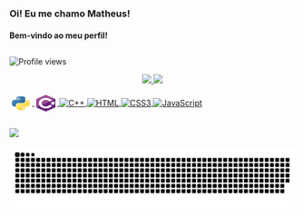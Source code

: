 ### Oi! Eu me chamo Matheus!
#### Bem-vindo ao meu perfil!

 ##
 
![Profile views](https://gpvc.arturio.dev/matheus-nbx52) 

<div align="center">
  <a href="https://github.com/matheus-nbx52">
  <img height="150em" src="https://github-readme-stats-sigma-five.vercel.app/api?username=matheus-nbx52&show_icons=true&theme=dark&include_all_commits=true&count_private=true"/>
  <img height="150em" src="https://github-readme-stats-sigma-five.vercel.app/api/top-langs/?username=matheus-nbx52&layout=compact&langs_count=7&theme=dark"/>
</div>
  
<div style="display: inline_block"><br>
  <img align="center" alt="Python" height="30" width="40" src="https://raw.githubusercontent.com/devicons/devicon/master/icons/python/python-original.svg">
  <img align="center" alt="Csharp" height="30" width="40" src="https://raw.githubusercontent.com/devicons/devicon/master/icons/csharp/csharp-original.svg">
  <img align="center" alt="C++" height="30" width="40" src="https://cdn.jsdelivr.net/gh/devicons/devicon/icons/cplusplus/cplusplus-original.svg">
  <img align="center" alt="HTML" height="30" width="40" src="https://cdn.jsdelivr.net/gh/devicons/devicon/icons/html5/html5-original.svg">
  <img align="center" alt="CSS3" height="30" width="40" src="https://cdn.jsdelivr.net/gh/devicons/devicon/icons/css3/css3-original.svg">
  <img align="center" alt="JavaScript" height="30" width="40" src="https://cdn.jsdelivr.net/gh/devicons/devicon/icons/javascript/javascript-original.svg">
</div>

  ##
  
<div>  
  <a href = "mailto:matheusfssilva2001@gmail.com"><img src="https://img.shields.io/badge/-Gmail-%23333?style=for-the-badge&logo=gmail&logoColor=white" target="_blank"></a>

  ![Snake animation](https://github.com/matheus-nbx52/matheus-nbx52/blob/output/github-contribution-grid-snake.svg)
 
</div>
